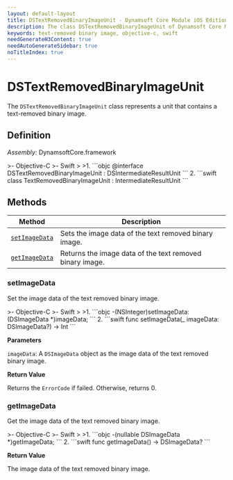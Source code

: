 ```yaml
---
layout: default-layout
title: DSTextRemovedBinaryImageUnit - Dynamsoft Core Module iOS Edition API Reference
description: The class DSTextRemovedBinaryImageUnit of Dynamsoft Core Module represents a unit that contains a text-removed binary image.
keywords: text-removed binary image, objective-c, swift
needGenerateH3Content: true
needAutoGenerateSidebar: true
noTitleIndex: true
---
```


# DSTextRemovedBinaryImageUnit

The `DSTextRemovedBinaryImageUnit` class represents a unit that contains a text-removed binary image.

## Definition

*Assembly:* DynamsoftCore.framework

<div class="sample-code-prefix"></div>
>- Objective-C
>- Swift
>
>1. 
```objc
@interface DSTextRemovedBinaryImageUnit : DSIntermediateResultUnit
```
2. 
```swift
class TextRemovedBinaryImageUnit : IntermediateResultUnit
```

## Methods

| Method | Description |
|------- |-------------|
| [`setImageData`](#setimagedata) | Sets the image data of the text removed binary image. |
| [`getImageData`](#getimagedata) | Returns the image data of the text removed binary image. |

### setImageData

Set the image data of the text removed binary image.

<div class="sample-code-prefix"></div>
>- Objective-C
>- Swift
>
>1. 
```objc
-(NSInteger)setImageData:(DSImageData *)imageData;
```
2. 
```swift
func setImageData(_ imageData: DSImageData?) -> Int
```

**Parameters**

`imageData`: A `DSImageData` object as the image data of the text removed binary image.

**Return Value**

Returns the `ErrorCode` if failed. Otherwise, returns 0.

### getImageData

Get the image data of the text removed binary image.

<div class="sample-code-prefix"></div>
>- Objective-C
>- Swift
>
>1. 
```objc
-(nullable DSImageData *)getImageData;
```
2. 
```swift
func getImageData() -> DSImageData?
```

**Return Value**

The image data of the text removed binary image.
